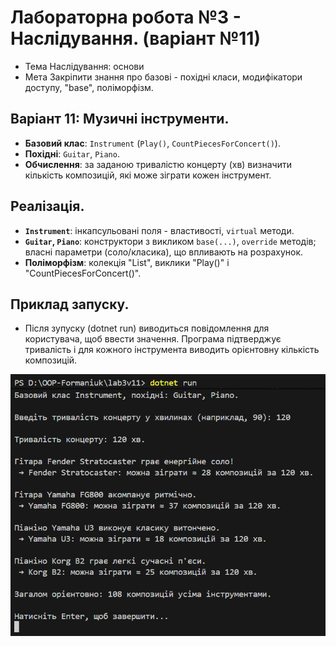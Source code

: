 # Лабораторна робота №3 - Наслідування. (варіант №11)

* Тема  Наслідування: основи
* Мета  Закріпити знання про базові - похідні класи, модифікатори доступу, "base", поліморфізм.

## Варіант 11: Музичні інструменти.
  * **Базовий клас**: `Instrument` (`Play()`, `CountPiecesForConcert()`).
  * **Похідні**: `Guitar`, `Piano`.
  * **Обчислення**: за заданою тривалістю концерту (хв) визначити кількість композицій, які може зіграти кожен інструмент.

## Реалізація.
  * **`Instrument`**: інкапсульовані поля - властивості, `virtual` методи.
  * **`Guitar`, `Piano`**: конструктори з викликом `base(...)`, `override` методів; власні параметри (соло/класика), що впливають на розрахунок.
  * **Поліморфізм**: колекція "List<Instrument>", виклики "Play()" і "CountPiecesForConcert()".

## Приклад запуску.
* Після зупуску (dotnet run) виводиться повідомлення для користувача, щоб ввести значення. Програма підтверджує тривалість і для кожного інструмента виводить орієнтовну кількість композицій. 

![](media\image.png)
